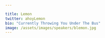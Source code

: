 ```yaml
---

title: Lemon
twitter: ahoyLemon
bio: "Currently Throwing You Under The Bus"
image: /assets/images/speakers/blemon.jpg
---
```

